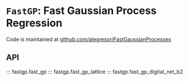 # `FastGP`: Fast Gaussian Process Regression

Code is maintained at <a href="https://github.com/alegresor/FastGaussianProcesses" target="_blank">github.com/alegresor/FastGaussianProcesses</a>

## API

::: fastgp.fast_gp
::: fastgp.fast_gp_lattice
::: fastgp.fast_gp_digital_net_b2
